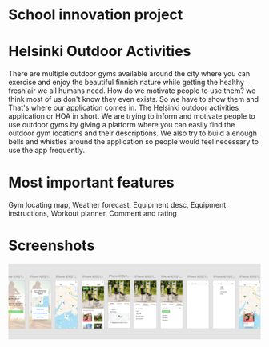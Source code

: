 # School innovation project
# Helsinki Outdoor Activities
There are multiple outdoor gyms available around the city where you can exercise and enjoy the beautiful finnish nature while getting the healthy fresh air we all humans need.  How do we motivate people to use them? we think most of us don't know they even exists. So we have to show them and That's where our application comes in. The Helsinki outdoor activities application or HOA in short. We are trying to inform and motivate people to use outdoor gyms by giving a platform where you can easily find the outdoor gym locations and their descriptions. We also try to build a enough bells and whistles around the application so people would feel necessary to use the app frequently.
# Most important features
Gym locating map, Weather forecast, Equipment desc, Equipment instructions, Workout planner, Comment and rating
# Screenshots
![Screenshot](https://github.com/katjasei/HelsinkiOutdoorActivities/blob/main/app/src/main/res/drawable/all_screens.png)
